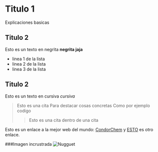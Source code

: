 # Titulo 1
Explicaciones basicas

## Titulo 2
Esto es un texto en negrita **negrita jaja**

* linea 1 de la lista
* linea 2 de la lista
* linea 3 de la lista

## Titulo 2
Esto es un texto en cursiva _cursiva_

> Esto es una cita
> Para destacar cosas concretas
> Como por ejemplo codigo
>> Esto es una cita dentro de una cita

Esto es un enlace a la mejor web del mundo:
[CondorChem](http://condorchem.com)
y [ESTO](http://enti.cat) es otro enlace.

###Imagen incrustrada
![Nugguet](https://i.etsystatic.com/18862914/r/il/9ddd2d/3355087118/il_570xN.3355087118_rgbz.jpg)